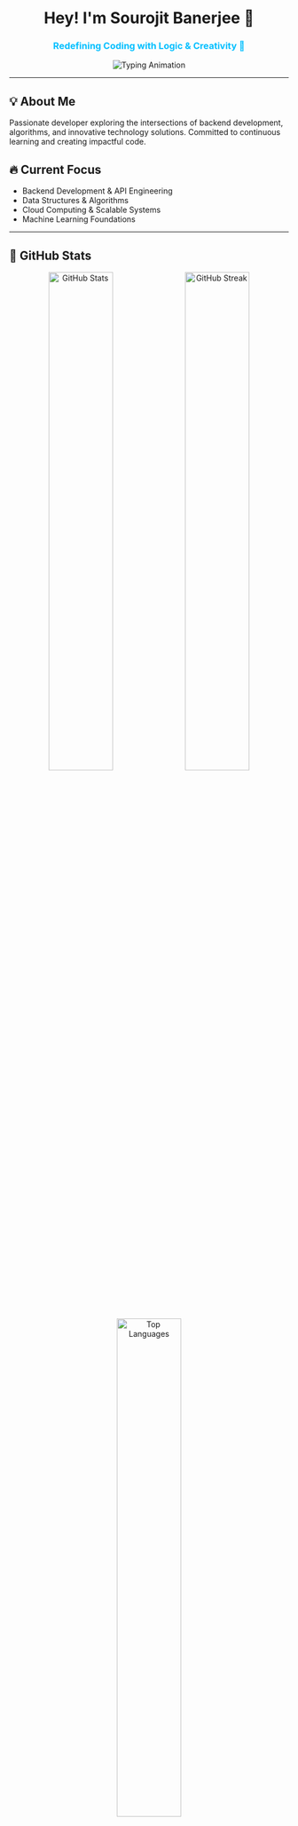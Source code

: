 <h1 align="center">Hey! I'm Sourojit Banerjee 👋</h1>
<h3 align="center" style="color:#00BFFF;">Redefining Coding with Logic & Creativity 🚀</h3>

<!-- Cool Typing Animation -->
<p align="center">
  <img src="https://readme-typing-svg.herokuapp.com?font=Fira+Code&pause=1000&color=00FF7F&width=600&lines=Code+is+not+just+syntax;Innovation+distinguishes+leaders+from+followers;Building+scalable+systems,+one+line+at+a+time;Think+big,+code+bold,+create+impact" alt="Typing Animation" />
</p>

---

## 💡 About Me
Passionate developer exploring the intersections of backend development, algorithms, and innovative technology solutions. Committed to continuous learning and creating impactful code.

## 🔥 Current Focus  
- Backend Development & API Engineering  
- Data Structures & Algorithms  
- Cloud Computing & Scalable Systems  
- Machine Learning Foundations  

---

## 🚀 GitHub Stats  
<p align="center">
  <img src="https://github-readme-stats-sigma-five.vercel.app/api?username=SourojitBanerjee&show_icons=true&theme=tokyonight&hide_border=true" alt="GitHub Stats" width="48%"/>
  <img src="https://github-readme-streak-stats.herokuapp.com/?user=SourojitBanerjee&theme=tokyonight&hide_border=true" alt="GitHub Streak" width="48%"/>
</p>

<p align="center">
  <img src="https://github-readme-stats-sigma-five.vercel.app/api/top-langs/?username=SourojitBanerjee&layout=compact&theme=tokyonight&hide_border=true" alt="Top Languages" width="48%"/>
</p>

---

## 🛠️ Technology Stack  
<p align="center">
  <img src="https://skillicons.dev/icons?i=c,cpp,python,js,html,css,git,github,vscode" alt="Tech Stack"/>
</p>

---

## 🌐 Languages & Tools  
<p align="center">
  <img src="https://img.shields.io/badge/-C-00599C?style=flat-square&logo=c"/>
  <img src="https://img.shields.io/badge/-C++-00599C?style=flat-square&logo=cplusplus"/>
  <img src="https://img.shields.io/badge/-Python-FFD43B?style=flat-square&logo=Python&logoColor=black"/>
  <img src="https://img.shields.io/badge/-JavaScript-F7DF1E?style=flat-square&logo=javascript&logoColor=black"/>
  <img src="https://img.shields.io/badge/-Git-F05032?style=flat-square&logo=git&logoColor=white"/>
</p>

---

## 🤝 Connect With Me  
<p align="center">
  <a href="mailto:sourojitbanerjee159@gmail.com">
    <img alt="Email" src="https://img.shields.io/badge/Email-sourojitbanerjee159@gmail.com-red?style=flat-square&logo=gmail"/>
  </a>
  <a href="https://www.linkedin.com/in/sourojit-banerjee-50458525a/">
    <img alt="LinkedIn" src="https://img.shields.io/badge/LinkedIn-Sourojit_Banerjee-0077B5?style=flat-square&logo=linkedin"/>
  </a>
  <a href="https://twitter.com/sourojitbanerj2">
    <img alt="Twitter" src="https://img.shields.io/badge/Twitter-@sourojitbanerj2-1DA1F2?style=flat-square&logo=twitter"/>
  </a>
</p>

---
<h3 align="center" style="color:#FF4500;"><i>"The best way to predict the future is to invent it." – Alan Kay</i> 🚀</h3>
